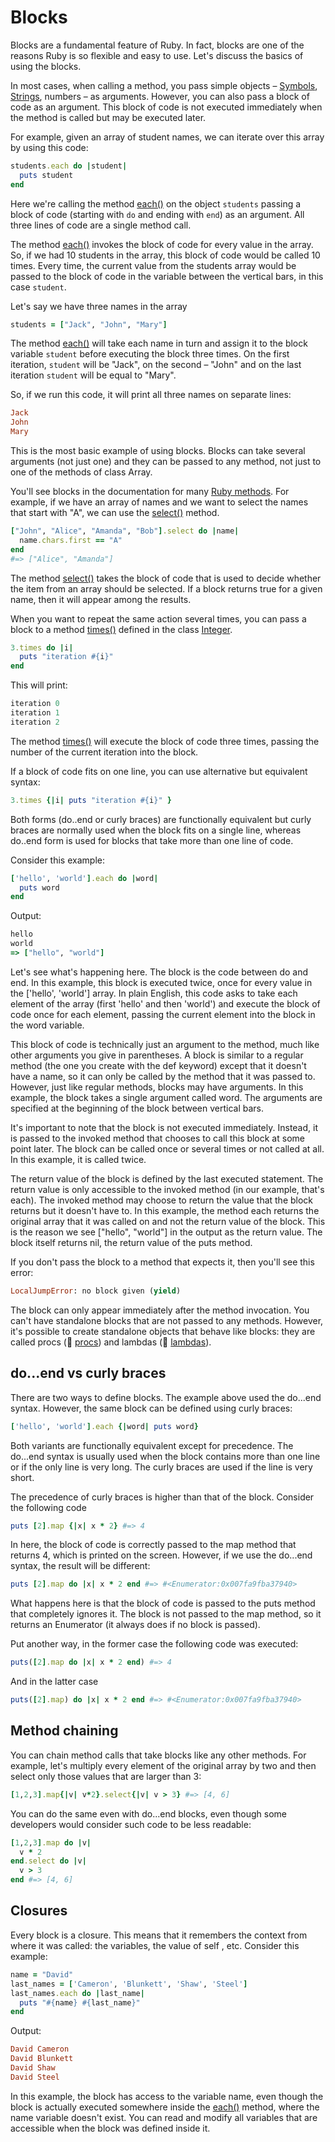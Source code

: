 # Blocks

Blocks are a fundamental feature of Ruby. In fact, blocks are one of the reasons Ruby is so flexible and easy to use. Let's discuss the basics of using the blocks.

In most cases, when calling a method, you pass simple objects – [Symbols](https://github.com/makersacademy/course/blob/master/pills/symbols.md), [Strings](https://github.com/makersacademy/course/blob/master/pills/strings.md), numbers – as arguments. However, you can also pass a block of code as an argument. This block of code is not executed immediately when the method is called but may be executed later.

For example, given an array of student names, we can iterate over this array by using this code:

````ruby
students.each do |student|
  puts student
end
````

Here we're calling the method [each()](http://www.ruby-doc.org/core-2.1.2/Array.html#method-i-each) on the object `students` passing a block of code (starting with `do` and ending with `end`) as an argument. All three lines of code are a single method call.

The method [each()](http://www.ruby-doc.org/core-2.1.2/Array.html#method-i-each) invokes the block of code for every value in the array. So, if we had 10 students in the array, this block of code would be called 10 times. Every time, the current value from the students array would be passed to the block of code in the variable between the vertical bars, in this case `student`.

Let's say we have three names in the array

````ruby
students = ["Jack", "John", "Mary"]
````

The method [each()](http://www.ruby-doc.org/core-2.1.2/Array.html#method-i-each) will take each name in turn and assign it to the block variable `student` before executing the block three times. On the first iteration, `student` will be "Jack", on the second – "John" and on the last iteration `student` will be equal to "Mary".

So, if we run this code, it will print all three names on separate lines:

````ruby
Jack
John
Mary
````

This is the most basic example of using blocks. Blocks can take several arguments (not just one) and they can be passed to any method, not just to one of the methods of class Array.

You'll see blocks in the documentation for many [Ruby methods](https://github.com/makersacademy/course/blob/master/pills/methods.md). For example, if we have an array of names and we want to select the names that start with "A", we can use the [select()](http://www.ruby-doc.org/core-2.1.2/Array.html#method-i-select) method.

````ruby
["John", "Alice", "Amanda", "Bob"].select do |name|
  name.chars.first == "A"
end
#=> ["Alice", "Amanda"]
````

The method [select()](http://www.ruby-doc.org/core-2.1.2/Array.html#method-i-select) takes the block of code that is used to decide whether the item from an array should be selected. If a block returns true for a given name, then it will appear among the results.

When you want to repeat the same action several times, you can pass a block to a method [times()](http://www.ruby-doc.org/core-2.1.2/Integer.html#method-i-times) defined in the class [Integer](http://www.ruby-doc.org/core-2.1.2/Integer.html).

````ruby
3.times do |i|
  puts "iteration #{i}"
end
````

This will print:

````ruby
iteration 0
iteration 1
iteration 2
````

The method [times()](http://www.ruby-doc.org/core-2.1.2/Integer.html#method-i-times) will execute the block of code three times, passing the number of the current iteration into the block.

If a block of code fits on one line, you can use alternative but equivalent syntax:

````ruby
3.times {|i| puts "iteration #{i}" }
````

Both forms (do..end or curly braces) are functionally equivalent but curly braces are normally used when the block fits on a single line, whereas do..end form is used for blocks that take more than one line of code.

Consider this example:

````ruby
['hello', 'world'].each do |word|
  puts word
end
````

Output:

````ruby
hello
world
=> ["hello", "world"]
````

Let's see what's happening here. The block is the code between do and end. In this example, this block is executed twice, once for every value in the ['hello', 'world'] array. In plain English, this code asks to take each element of the array (first 'hello' and then 'world') and execute the block of code once for each element, passing the current element into the block in the word variable.

This block of code is technically just an argument to the method, much like other arguments you give in parentheses. A block is similar to a regular method (the one you create with the def keyword) except that it doesn't have a name, so it can only be called by the method that it was passed to. However, just like regular methods, blocks may have arguments. In this example, the block takes a single argument called word. The arguments are specified at the beginning of the block between vertical bars.

It's important to note that the block is not executed immediately. Instead, it is passed to the invoked method that chooses to call this block at some point later. The block can be called once or several times or not called at all. In this example, it is called twice.

The return value of the block is defined by the last executed statement. The return value is only accessible to the invoked method (in our example, that's each). The invoked method may choose to return the value that the block returns but it doesn't have to. In this example, the method each returns the original array that it was called on and not the return value of the block. This is the reason we see ["hello", "world"] in the output as the return value. The block itself returns nil, the return value of the puts method.

If you don't pass the block to a method that expects it, then you'll see this error:

````ruby
LocalJumpError: no block given (yield)
````

The block can only appear immediately after the method invocation. You can't have standalone blocks that are not passed to any methods. However, it's possible to create standalone objects that behave like blocks: they are called procs (:pill: [procs](https://github.com/makersacademy/course/blob/master/pills/procs.md)) and lambdas (:pill: [lambdas](https://github.com/makersacademy/course/blob/master/pills/lambdas.md)).

## do...end vs curly braces

There are two ways to define blocks. The example above used the do...end syntax. However, the same block can be defined using curly braces:

````ruby
['hello', 'world'].each {|word| puts word}
````

Both variants are functionally equivalent except for precedence. The do...end syntax is usually used when the block contains more than one line or if the only line is very long. The curly braces are used if the line is very short.

The precedence of curly braces is higher than that of the block. Consider the following code

````ruby
puts [2].map {|x| x * 2} #=> 4
````

In here, the block of code is correctly passed to the map method that returns 4, which is printed on the screen. However, if we use the do...end syntax, the result will be different:

````ruby
puts [2].map do |x| x * 2 end #=> #<Enumerator:0x007fa9fba37940>
````

What happens here is that the block of code is passed to the puts method that completely ignores it. The block is not passed to the map method, so it returns an Enumerator (it always does if no block is passed).

Put another way, in the former case the following code was executed:

````ruby
puts([2].map do |x| x * 2 end) #=> 4
````

And in the latter case

````ruby
puts([2].map) do |x| x * 2 end #=> #<Enumerator:0x007fa9fba37940>
````

## Method chaining

You can chain method calls that take blocks like any other methods. For example, let's multiply every element of the original array by two and then select only those values that are larger than 3:

````ruby
[1,2,3].map{|v| v*2}.select{|v| v > 3} #=> [4, 6] 
````

You can do the same even with do...end blocks, even though some developers would consider such code to be less readable:

````ruby
[1,2,3].map do |v|
  v * 2
end.select do |v|
  v > 3
end #=> [4, 6] 
````

## Closures

Every block is a closure. This means that it remembers the context from where it was called: the variables, the value of self , etc. Consider this example:

````ruby
name = "David"
last_names = ['Cameron', 'Blunkett', 'Shaw', 'Steel']
last_names.each do |last_name|
  puts "#{name} #{last_name}"
end
````

Output:

````ruby
David Cameron
David Blunkett
David Shaw
David Steel
````

In this example, the block has access to the variable name, even though the block is actually executed somewhere inside the [each()](http://www.ruby-doc.org/core-2.1.2/Array.html#method-i-each) method, where the name variable doesn't exist. You can read and modify all variables that are accessible when the block was defined inside it.
